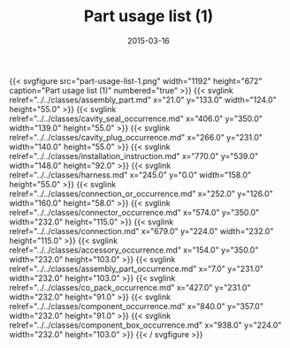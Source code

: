 ﻿---
title: Part usage list (1)
toc: false
type: specs
layout: diagram
date: "2015-03-16"
draft: false
specification: KBL
version: 2.4
documentType: "Recommendation"
elementType: Diagram
classes:
  - Assembly_part
  - Cavity_seal_occurrence
  - Cavity_plug_occurrence
  - Installation_instruction
  - Harness
  - Connection_or_occurrence
  - Connector_occurrence
  - Connection
  - Accessory_occurrence
  - Assembly_part_occurrence
  - Co_pack_occurrence
  - Component_occurrence
  - Component_box_occurrence
menu:
  KBL-2.4:    
    parent: presentation
    identifier: presentation/part-usage-list-1
    weight: 1008 

# Prev/next pager order (if `docs_section_pager` enabled in `params.toml`)
weight: 1008
---
{{< svgfigure src="part-usage-list-1.png" width="1192" height="672" caption="Part usage list (1)" numbered="true" >}}
  {{< svglink relref="../../classes/assembly_part.md" x="21.0" y="133.0" width="124.0" height="55.0" >}}
  {{< svglink relref="../../classes/cavity_seal_occurrence.md" x="406.0" y="350.0" width="139.0" height="55.0" >}}
  {{< svglink relref="../../classes/cavity_plug_occurrence.md" x="266.0" y="231.0" width="140.0" height="55.0" >}}
  {{< svglink relref="../../classes/installation_instruction.md" x="770.0" y="539.0" width="148.0" height="92.0" >}}
  {{< svglink relref="../../classes/harness.md" x="245.0" y="0.0" width="158.0" height="55.0" >}}
  {{< svglink relref="../../classes/connection_or_occurrence.md" x="252.0" y="126.0" width="160.0" height="58.0" >}}
  {{< svglink relref="../../classes/connector_occurrence.md" x="574.0" y="350.0" width="232.0" height="115.0" >}}
  {{< svglink relref="../../classes/connection.md" x="679.0" y="224.0" width="232.0" height="115.0" >}}
  {{< svglink relref="../../classes/accessory_occurrence.md" x="154.0" y="350.0" width="232.0" height="103.0" >}}
  {{< svglink relref="../../classes/assembly_part_occurrence.md" x="7.0" y="231.0" width="232.0" height="103.0" >}}
  {{< svglink relref="../../classes/co_pack_occurrence.md" x="427.0" y="231.0" width="232.0" height="91.0" >}}
  {{< svglink relref="../../classes/component_occurrence.md" x="840.0" y="357.0" width="232.0" height="91.0" >}}
  {{< svglink relref="../../classes/component_box_occurrence.md" x="938.0" y="224.0" width="232.0" height="103.0" >}}
{{< / svgfigure >}}
